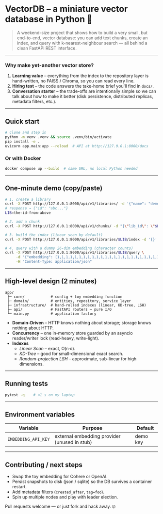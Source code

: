 # VectorDB – a miniature vector database in Python 🚀

> A weekend-size project that shows how to build a very small, but end-to-end, vector database: you can add text chunks, create an index, and query with k-nearest-neighbour search — all behind a clean FastAPI REST interface.

---

### Why make yet-another vector store?

1. **Learning value** – everything from the index to the repository layer is hand-written, no FAISS / Chroma, so you can read every line.
2. **Hiring test** – the code answers the take-home brief you'll find in `docs/`.
3. **Conversation starter** – the trade-offs are intentionally simple so we can talk about how to make it better (disk persistence, distributed replicas, metadata filters, etc.).

---

## Quick start

```bash
# clone and step in
python -m venv .venv && source .venv/bin/activate
pip install -e .
uvicorn app.main:app --reload  # API at http://127.0.0.1:8000/docs
```

### Or with Docker

```bash
docker compose up --build  # same URL, no local Python needed
```

---

## One-minute demo (copy/paste)

```bash
# 1. create a library
curl -X POST http://127.0.0.1:8000/api/v1/libraries/ -d '{"name": "demo"}' -H "Content-Type: application/json"
# response → {"id": "abc..."}
LIB=the-id-from-above

# 2. add a chunk
curl -X POST http://127.0.0.1:8000/api/v1/chunks/ -d "{\"lib_id\": \"$LIB\", \"text\": \"hello vector world\"}" -H "Content-Type: application/json"

# 3. build the index (linear scan by default)
curl -X POST http://127.0.0.1:8000/api/v1/libraries/$LIB/index -d '{}' -H "Content-Type: application/json"

# 4. query with a dummy 26-dim embedding (character counts)
curl -X POST http://127.0.0.1:8000/api/v1/libraries/$LIB/query \
     -d '{"embedding": [1,1,1,1,1,1,1,1,1,1,1,1,1,1,1,1,1,1,1,1,1,1,1,1,1,1], "k": 3}' \
     -H "Content-Type: application/json"
```

---

## High-level design (2 minutes)

```
app/
 ├─ core/            # config + toy embedding function
 ├─ domain/          # entities, repository, service layer
 ├─ infrastructure/  # hand-rolled indexes (linear, KD-tree, LSH)
 ├─ api/             # FastAPI routers – pure I/O
 └─ main.py          # application factory
```

* **Domain-Driven** – HTTP knows nothing about storage; storage knows nothing about HTTP.
* **Concurrency** – one in-memory store guarded by an asyncio reader/writer lock (read-heavy, write-light).
* **Indexes**
  * *Linear Scan* – exact, O(n·d).
  * *KD-Tree* – good for small-dimensional exact search.
  * *Random-projection LSH* – approximate, sub-linear for high dimensions.

---

## Running tests

```bash
pytest -q    # <1 s on my laptop
```

---

## Environment variables

| Variable | Purpose | Default |
|----------|---------|---------|
| `EMBEDDING_API_KEY` | external embedding provider (unused in stub) | demo key |

---

## Contributing / next steps

* Swap the toy embedding for Cohere or OpenAI.  
* Persist snapshots to disk (json / sqlite) so the DB survives a container restart.  
* Add metadata filters (`created_after`, `tag=foo`).  
* Spin up multiple nodes and play with leader election.

Pull requests welcome — or just fork and hack away. 🤓 